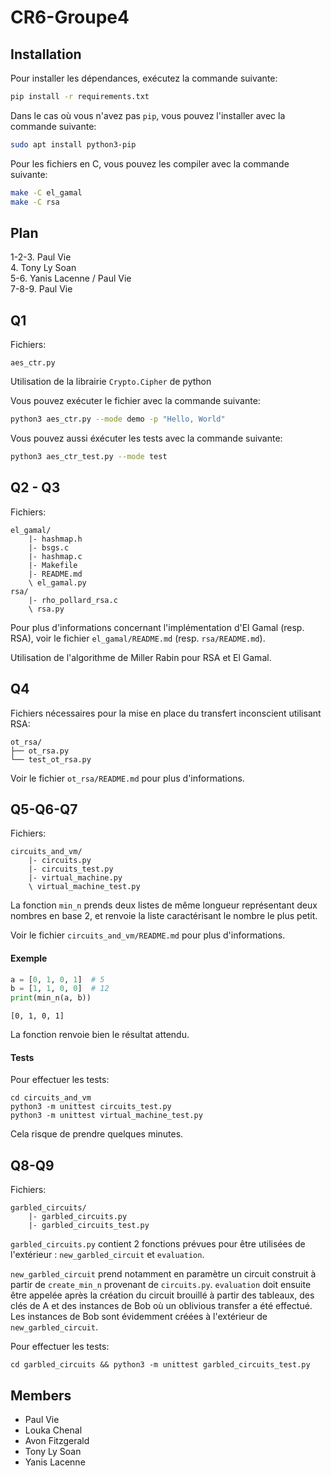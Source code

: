 # CR6-Groupe4

## Installation

Pour installer les dépendances, exécutez la commande suivante:
```bash
pip install -r requirements.txt
```
Dans le cas où vous n'avez pas `pip`, vous pouvez l'installer avec la commande suivante:
```bash
sudo apt install python3-pip
```
Pour les fichiers en C, vous pouvez les compiler avec la commande suivante:
```bash
make -C el_gamal
make -C rsa
```

## Plan

1-2-3. Paul Vie  
4. Tony Ly Soan  
5-6. Yanis Lacenne / Paul Vie  
7-8-9. Paul Vie

## Q1
Fichiers:
```
aes_ctr.py
```

Utilisation de la librairie `Crypto.Cipher` de python

Vous pouvez exécuter le fichier avec la commande suivante:
```bash
python3 aes_ctr.py --mode demo -p "Hello, World"
```
Vous pouvez aussi éxécuter les tests avec la commande suivante:
```bash 
python3 aes_ctr_test.py --mode test
```

## Q2 - Q3
Fichiers:
```
el_gamal/
    |- hashmap.h
    |- bsgs.c
    |- hashmap.c
    |- Makefile
    |- README.md
    \ el_gamal.py
rsa/
    |- rho_pollard_rsa.c
    \ rsa.py
```

Pour plus d'informations concernant l'implémentation d'El Gamal (resp. RSA), voir le fichier `el_gamal/README.md` (resp. `rsa/README.md`).

Utilisation de l'algorithme de Miller Rabin pour RSA et El Gamal.

## Q4

Fichiers nécessaires pour la mise en place du transfert inconscient utilisant RSA:
```
ot_rsa/
├── ot_rsa.py
└── test_ot_rsa.py
```

Voir le fichier `ot_rsa/README.md` pour plus d'informations.

## Q5-Q6-Q7

Fichiers:
```
circuits_and_vm/
    |- circuits.py
    |- circuits_test.py
    |- virtual_machine.py
    \ virtual_machine_test.py
```

La fonction `min_n` prends deux listes de même longueur représentant deux nombres en base 2, et renvoie la liste caractérisant le nombre le plus petit.

Voir le fichier `circuits_and_vm/README.md` pour plus d'informations.

#### Exemple
```py
a = [0, 1, 0, 1]  # 5
b = [1, 1, 0, 0]  # 12
print(min_n(a, b))
```
```
[0, 1, 0, 1]
```
La fonction renvoie bien le résultat attendu.

#### Tests

Pour effectuer les tests:
```
cd circuits_and_vm
python3 -m unittest circuits_test.py
python3 -m unittest virtual_machine_test.py
```
Cela risque de prendre quelques minutes.

## Q8-Q9

Fichiers:
```
garbled_circuits/
    |- garbled_circuits.py
    |- garbled_circuits_test.py
```
`garbled_circuits.py` contient 2 fonctions prévues pour être utilisées de l'extérieur : `new_garbled_circuit` et `evaluation`.

`new_garbled_circuit` prend notamment en paramètre un circuit construit à partir de `create_min_n` provenant de `circuits.py`.
`evaluation` doit ensuite être appelée après la création du circuit brouillé à partir des tableaux, des clés de A et des instances de Bob où un oblivious transfer a été effectué.
Les instances de Bob sont évidemment créées à l'extérieur de `new_garbled_circuit`.

Pour effectuer les tests:
```
cd garbled_circuits && python3 -m unittest garbled_circuits_test.py

```
## Members

- Paul Vie
- Louka Chenal
- Avon Fitzgerald
- Tony Ly Soan
- Yanis Lacenne
